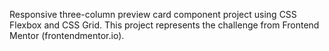 Responsive three-column preview card component project using CSS Flexbox and CSS Grid.
This project represents the challenge from Frontend Mentor (frontendmentor.io).
